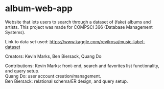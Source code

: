 # album-web-app
Website that lets users to search through a dataset of (fake) albums and artists. This project was made for COMPSCI 366 (Database Management Systems).

Link to data set used: https://www.kaggle.com/revilrosa/music-label-dataset

Creators: Kevin Marks, Ben Biersack, Quang Do

Contributions:
Kevin Marks: front-end, search and favorites list functionality, and query setup.  
Quang Do: user account creation/management.  
Ben Biersack: relational schema/ER design, and query setup.

